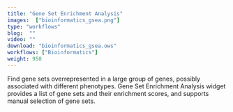 ```yaml
---
title: "Gene Set Enrichment Analysis"
images:  ["bioinformatics_gsea.png"]
type: "workflows"
blog:  ""
video: ""
download: "bioinformatics_gsea.ows"
workflows: ["Bioinformatics"]
weight: 950
---
```


Find gene sets overrepresented in a large group of genes, possibly associated with different phenotypes. Gene Set Enrichment Analysis widget provides a list of gene sets and their enrichment scores, and supports manual selection of gene sets.
